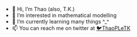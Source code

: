 - 👋 Hi, I’m Thao (also, T.K.)
- 👀 I’m interested in mathematical modelling 
- 🌱 I’m currently learning many things ^_^
- 📫 You can reach me on twitter at [🐦ThaoPLeTK](https://twitter.com/ThaoPLeTK)

<!---
thaopletk/thaopletk is a ✨ special ✨ repository because its `README.md` (this file) appears on your GitHub profile.
You can click the Preview link to take a look at your changes.
--->
